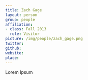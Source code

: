 ```yaml
---
title: Zach Gage
layout: person
group: people
affiliation:
- class: Fall 2013
  role: Visitor
picture: /img/people/zach_gage.png
twitter:
github:
website:
place:
---
```

Lorem Ipsum